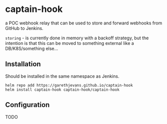 # captain-hook

a POC webhook relay that can be used to store and forward webhooks from GitHub to Jenkins.

`storing` - is currently done in memory with a backoff strategy, but the intention is that this can be moved to something external like a DB/K8S/something else...

## Installation

Should be installed in the same namespace as Jenkins.

```
helm repo add https://garethjevans.github.io/captain-hook
helm install captain-hook captain-hook/captain-hook
```

## Configuration

TODO


